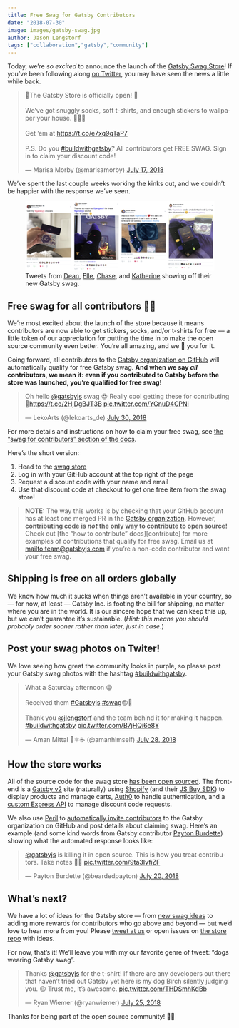 ```yaml
---
title: Free Swag for Gatsby Contributors
date: "2018-07-30"
image: images/gatsby-swag.jpg
author: Jason Lengstorf
tags: ["collaboration","gatsby","community"]
---
```


Today, we’re _so excited_ to announce the launch of the [Gatsby Swag Store][store]! If you’ve been following along [on Twitter][twitter], you may have seen the news a little while back.

<blockquote class="twitter-tweet" data-lang="en"><p lang="en" dir="ltr">🎉The Gatsby Store is officially open! 🎉<br><br>We’ve got snuggly socks, soft t-shirts, and enough stickers to wallpaper your house. 🧦👕🏡<br><br>Get ’em at <a href="https://t.co/e7xq9qTaP7">https://t.co/e7xq9qTaP7</a><br><br>P.S. Do you <a href="https://twitter.com/hashtag/buildwithgatsby?src=hash&amp;ref_src=twsrc%5Etfw">#buildwithgatsby</a>? All contributors get FREE SWAG. Sign in to claim your discount code!</p>&mdash; Marisa Morby (@marisamorby) <a href="https://twitter.com/marisamorby/status/1019256499799912449?ref_src=twsrc%5Etfw">July 17, 2018</a></blockquote>

We’ve spent the last couple weeks working the kinks out, and we couldn’t be happier with the response we’ve seen.

<figure>
  <img alt="Gatsby swag posts on Twitter." src="./images/gatsby-swag-twitter.jpg" />
  <figcaption>
    Tweets from <a href="https://twitter.com/DeaNHtiD99/status/1023204484183416832">Dean</a>, <a href="https://twitter.com/ARebelBelle/status/1020044426712735744">Elle</a>, <a href="https://twitter.com/chaseadamsio/status/1021896138503245824">Chase</a>, and <a href="https://twitter.com/kato_katherine/status/1021967765400211456">Katherine</a> showing off their new Gatsby swag.
  </figcaption>
</figure>

## Free swag for all contributors 💪💜

We’re most excited about the launch of the store because it means contributors are now able to get stickers, socks, and/or t-shirts for free — a little token of our appreciation for putting the time in to make the open source community even better. You’re all amazing, and we 💜 you for it.

Going forward, all contributors to the [Gatsby organization on GitHub][org] will automatically qualify for free Gatsby swag. **And when we say _all_ contributors, we mean it: even if you contributed to Gatsby before the store was launched, you’re qualified for free swag!**

<blockquote class="twitter-tweet" data-lang="en"><p lang="en" dir="ltr">Oh hello <a href="https://twitter.com/gatsbyjs?ref_src=twsrc%5Etfw">@gatsbyjs</a> swag 😍 Really cool getting these for contributing 🎉<a href="https://t.co/2HjDgBJT3B">https://t.co/2HjDgBJT3B</a> <a href="https://t.co/YGnuD4CPNi">pic.twitter.com/YGnuD4CPNi</a></p>&mdash; LekoArts (@lekoarts_de) <a href="https://twitter.com/lekoarts_de/status/1023823370620727296?ref_src=twsrc%5Etfw">July 30, 2018</a></blockquote>

For more details and instructions on how to claim your free swag, see [the “swag for contributors” section of the docs][swag].

Here’s the short version:

1.  Head to the [swag store][store]
2.  Log in with your GitHub account at the top right of the page
3.  Request a discount code with your name and email
4.  Use that discount code at checkout to get one free item from the swag store!

> **NOTE:** The way this works is by checking that your GitHub account has at least one merged PR in the [Gatsby organization][org]. However, **contributing code is _not_ the only way to contribute to open source!** Check out [the “how to contribute” docs][contribute] for more examples of contributions that qualify for free swag. Email us at <mailto:team@gatsbyjs.com> if you’re a non-code contributor and want your free swag.

## Shipping is free on all orders globally

We know how much it sucks when things aren’t available in your country, so — for now, at least — Gatsby Inc. is footing the bill for shipping, no matter where you are in the world. It is our sincere hope that we can keep this up, but we can’t guarantee it’s sustainable. (_Hint: this means you should probably order sooner rather than later, just in case._)

## Post your swag photos on Twiter!

We love seeing how great the community looks in purple, so please post your Gatsby swag photos with the hashtag [#buildwithgatsby](https://twitter.com/search?q=%23buildwithgatsby).

<blockquote class="twitter-tweet" data-lang="en"><p lang="en" dir="ltr">What a Saturday afternoon 😁<br><br>Received them <a href="https://twitter.com/hashtag/Gatsbyjs?src=hash&amp;ref_src=twsrc%5Etfw">#Gatsbyjs</a> <a href="https://twitter.com/hashtag/swag?src=hash&amp;ref_src=twsrc%5Etfw">#swag</a>😍🤩<br><br>Thank you <a href="https://twitter.com/jlengstorf?ref_src=twsrc%5Etfw">@jlengstorf</a> and the team behind it for making it happen. <a href="https://twitter.com/hashtag/buildwithgatsby?src=hash&amp;ref_src=twsrc%5Etfw">#buildwithgatsby</a> <a href="https://t.co/B7jHQi6e8Y">pic.twitter.com/B7jHQi6e8Y</a></p>&mdash; Aman Mittal 🖖⚛️☕ (@amanhimself) <a href="https://twitter.com/amanhimself/status/1023124667446509570?ref_src=twsrc%5Etfw">July 28, 2018</a></blockquote>

## How the store works

All of the source code for the swag store [has been open sourced][swag-source]. The front-end is a [Gatsby v2][v2] site (naturally) using [Shopify][shopify] (and their [JS Buy SDK][js-buy-sdk]) to display products and manage carts, [Auth0][auth0] to handle authentication, and a [custom Express API][swag-api] to manage discount code requests.

We also use [Peril][peril] to [automatically invite contributors][invite] to the Gatsby organization on GitHub and post details about claiming swag. Here’s an example (and some kind words from Gatsby contributor [Payton Burdette](https://twitter.com/beardedpayton)) showing what the automated response looks like:

<blockquote class="twitter-tweet" data-lang="en"><p lang="en" dir="ltr"><a href="https://twitter.com/gatsbyjs?ref_src=twsrc%5Etfw">@gatsbyjs</a> is killing it in open source. This is how you treat contributors. Take notes 📝😊 <a href="https://t.co/9ta3IvfiZF">pic.twitter.com/9ta3IvfiZF</a></p>&mdash; Payton Burdette (@beardedpayton) <a href="https://twitter.com/beardedpayton/status/1020339698332512256?ref_src=twsrc%5Etfw">July 20, 2018</a></blockquote>

## What’s next?

We have a lot of ideas for the Gatsby store — from [new swag ideas](https://github.com/gatsbyjs/store.gatsbyjs.org/issues?q=is%3Aissue+is%3Aopen+label%3A%22Swag+Ideas%22+sort%3Aupdated-desc) to adding more rewards for contributors who go above and beyond — but we’d love to hear more from you! Please [tweet at us][twitter] or open issues on [the store repo][swag-source] with ideas.

For now, that’s it! We’ll leave you with my our favorite genre of tweet: “dogs wearing Gatsby swag”.

<blockquote class="twitter-tweet" data-lang="en"><p lang="en" dir="ltr">Thanks <a href="https://twitter.com/gatsbyjs?ref_src=twsrc%5Etfw">@gatsbyjs</a> for the t-shirt! If there are any developers out there that haven’t tried out Gatsby yet here is my dog Birch silently judging you. 😉 Trust me, it’s awesome. <a href="https://t.co/THDSmhKdBb">pic.twitter.com/THDSmhKdBb</a></p>&mdash; Ryan Wiemer (@ryanwiemer) <a href="https://twitter.com/ryanwiemer/status/1022267081998266368?ref_src=twsrc%5Etfw">July 25, 2018</a></blockquote>

Thanks for being part of the open source community! 💪💜

[twitter]: https://twitter.com/gatsbyjs
[org]: https://github.com/gatsbyjs
[store]: https://store.gatsbyjs.org/
[swag]: https://next.gatsbyjs.org/docs/contributor-swag/
[swag-source]: https://github.com/gatsbyjs/store.gatsbyjs.org
[swag-api]: https://github.com/gatsbyjs/api.gatsbyjs.org
[v2]: https://www.gatsbyjs.org/blog/2018-06-16-announcing-gatsby-v2-beta-launch/
[shopify]: https://www.shopify.com/
[js-buy-sdk]: https://shopify.github.io/js-buy-sdk/
[auth0]: https://auth0.com/
[invite]: https://github.com/gatsbyjs/peril-gatsbyjs/blob/master/org/invite-collaborator.ts
[peril]: https://github.com/danger/peril
